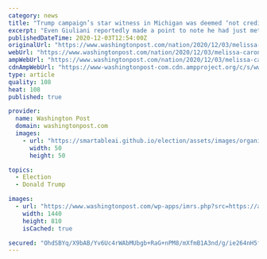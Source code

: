 ```yaml
---
category: news
title: "Trump campaign’s star witness in Michigan was deemed ‘not credible.’ Then, her loud testimony went viral."
excerpt: "Even Giuliani reportedly made a point to note he had just met Melissa Carone, whose testimony drew comparisons to SNL sketches."
publishedDateTime: 2020-12-03T12:54:00Z
originalUrl: "https://www.washingtonpost.com/nation/2020/12/03/melissa-carone-michigan-trump-giuliani-election/"
webUrl: "https://www.washingtonpost.com/nation/2020/12/03/melissa-carone-michigan-trump-giuliani-election/"
ampWebUrl: "https://www.washingtonpost.com/nation/2020/12/03/melissa-carone-michigan-trump-giuliani-election/?outputType=amp"
cdnAmpWebUrl: "https://www-washingtonpost-com.cdn.ampproject.org/c/s/www.washingtonpost.com/nation/2020/12/03/melissa-carone-michigan-trump-giuliani-election/?outputType=amp"
type: article
quality: 108
heat: 108
published: true

provider:
  name: Washington Post
  domain: washingtonpost.com
  images:
    - url: "https://smartableai.github.io/election/assets/images/organizations/washingtonpost.com-50x50.jpg"
      width: 50
      height: 50

topics:
  - Election
  - Donald Trump

images:
  - url: "https://www.washingtonpost.com/wp-apps/imrs.php?src=https://arc-anglerfish-washpost-prod-washpost.s3.amazonaws.com/public/3GFSVO5LHZEBNI5TPRFGAOH5QM.png&w=1440"
    width: 1440
    height: 810
    isCached: true

secured: "OhdSBYq/X9bAB/Yv6Uc4rWAbMUbgb+RaG+nPM8/mXfmB1A3nd/g/ie264nH5fdZUd2Q7DcFxauGOW8G2F6c5dU+2VSyvDoYh1CK4vi9sdFJgNHSeSHFV+A4y6iyKN9Tp4SFfBJFxD+mwN/toZ4qQ5O+buhpl8H4KELRbzkv3Ja2PAwpI0NLV7VYpygNN8NDT31L82l1HCUQWVsRALJ6WXQ88Euqoy4oqioe5/WwUBM8jgNLSyBfs3oHfBqpIizrwIau00w/1cSRyWzvFjWqeNMmm71kGJaHIEIC6iTSmmt6pK9tnAY6qIm4MlJ8LfT3V+UfVLhjM/festDUSkZGLgLs1UyDAzEFLL0dslXf9QPw=;I9jClrUJekNK/fZEKt0Znw=="
---
```


